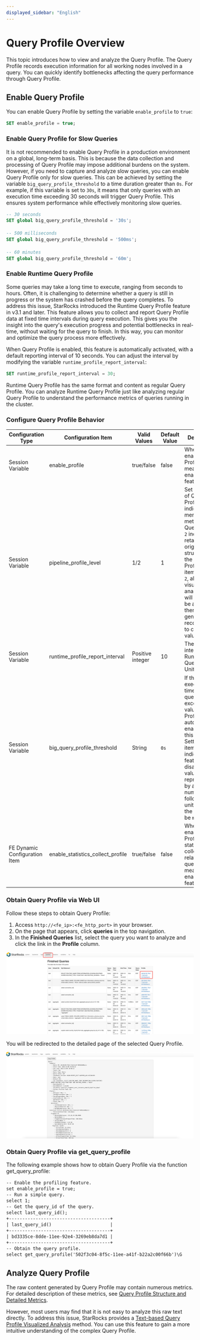 ```yaml
---
displayed_sidebar: "English"
---
```


# Query Profile Overview

This topic introduces how to view and analyze the Query Profile. The Query Profile records execution information for all working nodes involved in a query. You can quickly identify bottlenecks affecting the query performance through Query Profile.

## Enable Query Profile

You can enable Query Profile by setting the variable `enable_profile` to `true`:

```SQL
SET enable_profile = true;
```

### Enable Query Profile for Slow Queries

It is not recommended to enable Query Profile in a production environment on a global, long-term basis. This is because the data collection and processing of Query Profile may impose additional burdens on the system. However, if you need to capture and analyze slow queries, you can enable Query Profile only for slow queries. This can be achieved by setting the variable `big_query_profile_threshold` to a time duration greater than `0s`. For example, if this variable is set to `30s`, it means that only queries with an execution time exceeding 30 seconds will trigger Query Profile. This ensures system performance while effectively monitoring slow queries.

```SQL
-- 30 seconds
SET global big_query_profile_threshold = '30s';

-- 500 milliseconds
SET global big_query_profile_threshold = '500ms';

-- 60 minutes
SET global big_query_profile_threshold = '60m';
```

### Enable Runtime Query Profile

Some queries may take a long time to execute, ranging from seconds to hours. Often, it is challenging to determine whether a query is still in progress or the system has crashed before the query completes. To address this issue, StarRocks introduced the Runtime Query Profile feature in v3.1 and later. This feature allows you to collect and report Query Profile data at fixed time intervals during query execution. This gives you the insight into the query's execution progress and potential bottlenecks in real-time, without waiting for the query to finish. In this way, you can monitor and optimize the query process more effectively.

When Query Profile is enabled, this feature is automatically activated, with a default reporting interval of 10 seconds. You can adjust the interval by modifying the variable `runtime_profile_report_interval`:

```SQL
SET runtime_profile_report_interval = 30;
```

Runtime Query Profile has the same format and content as regular Query Profile. You can analyze Runtime Query Profile just like analyzing regular Query Profile to understand the performance metrics of queries running in the cluster.

### Configure Query Profile Behavior

| Configuration Type | Configuration Item | Valid Values | Default Value | Description |
| -- | -- | -- | -- | -- |
| Session Variable | enable_profile | true/false | false | Whether to enable Query Profile. `true` means to enable this feature. |
| Session Variable | pipeline_profile_level | 1/2 | 1 | Set the level of Query Profile. `1` indicates merging the metrics of the Query Profile; `2` indicates retaining the original structure of the Query Profile. If this item is set as `2`, all visualization analysis tools will no longer be applicable, therefore, it is generally not recommended to change this value. |
| Session Variable | runtime_profile_report_interval | Positive integer | 10 | The report interval of Runtime Query Profile. Unit: second. |
| Session Variable | big_query_profile_threshold | String | `0s` | If the execution time of a big query exceeds this value, Query Profile is automatically enabled for this query. Setting this item to `0s` indicates this feature is disabled. Its value can be represented by a integral number followed by a unit, where the units can be `ms`, `s`, `m`. |
| FE Dynamic Configuration Item | enable_statistics_collect_profile | true/false | false | Whether to enable Query Profile for statistics collection-related queries. `true` means to enable this feature. |

### Obtain Query Profile via Web UI

Follow these steps to obtain Query Profile:

1. Access `http://<fe_ip>:<fe_http_port>` in your browser.
2. On the page that appears, click **queries** in the top navigation.
3. In the **Finished Queries** list, select the query you want to analyze and click the link in the **Profile** column.

![img](../_assets/profile-1.png)

You will be redirected to the detailed page of the selected Query Profile.

![img](../_assets/profile-2.png)

### Obtain Query Profile via get_query_profile

The following example shows how to obtain Query Profile via the function get_query_profile:

```Plain
-- Enable the profiling feature.
set enable_profile = true;
-- Run a simple query.
select 1;
-- Get the query_id of the query.
select last_query_id();
+--------------------------------------+
| last_query_id()                      |
+--------------------------------------+
| bd3335ce-8dde-11ee-92e4-3269eb8da7d1 |
+--------------------------------------+
-- Obtain the query profile.
select get_query_profile('502f3c04-8f5c-11ee-a41f-b22a2c00f66b')\G
```

## Analyze Query Profile

The raw content generated by Query Profile may contain numerous metrics. For detailed description of these metrics, see [Query Profile Structure and Detailed Metrics](./query_profile_details.md).

However, most users may find that it is not easy to analyze this raw text directly. To address this issue, StarRocks provides a [Text-based Query Profile Visualized Analysis](./query_profile_text_based_analysis.md) method. You can use this feature to gain a more intuitive understanding of the complex Query Profile.
